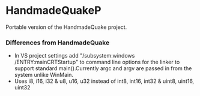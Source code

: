 # HandmadeQuakeP
Portable version of the HandmadeQuake project.

### Differences from HandmadeQuake
* In VS project settings add "/subsystem:windows /ENTRY:mainCRTStartup" to command line options for the linker to support standard main().Currently argc and argv are passed in from the system unlike WinMain.
* Uses i8, i16, i32 & u8, u16, u32 instead of int8, int16, int32 & uint8, uint16, uint32
